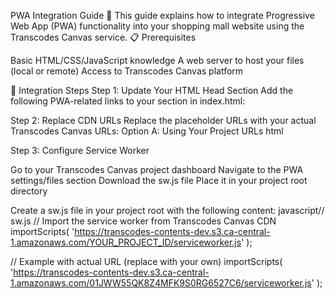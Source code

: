 PWA Integration Guide 🚀
This guide explains how to integrate Progressive Web App (PWA) functionality into your shopping mall website using the Transcodes Canvas service.
📋 Prerequisites

Basic HTML/CSS/JavaScript knowledge
A web server to host your files (local or remote)
Access to Transcodes Canvas platform

🔧 Integration Steps
Step 1: Update Your HTML Head Section
Add the following PWA-related links to your <head> section in index.html:

<head>
  <!-- Your existing meta tags -->
  <meta charset="UTF-8" />
  <meta name="viewport" content="width=device-width, initial-scale=1.0" />
  
  <!-- 1. Add PWA Manifest -->
  <link rel="manifest" href="YOUR_MANIFEST_URL_HERE" />
  
  <!-- 2. Add PWA Web Worker -->
  <script type="module" src="YOUR_WEBWORKER_URL_HERE"></script>
  
  <!-- Your existing stylesheets and scripts -->
</head>

Step 2: Replace CDN URLs
Replace the placeholder URLs with your actual Transcodes Canvas URLs:
Option A: Using Your Project URLs
html<!-- Replace with your actual project URLs from Transcodes Canvas -->

<link rel="manifest" href="https://transcodes-contents-dev.s3.ca-central-1.amazonaws.com/YOUR_PROJECT_ID/manifest.json" />

<script type="module" src="https://transcodes-contents-dev.s3.ca-central-1.amazonaws.com/YOUR_PROJECT_ID/webworker.js"></script>

<!-- Example URLs - replace with your own -->
<link rel="manifest" href="https://transcodes-contents-dev.s3.ca-central-1.amazonaws.com/01JWW55QK8Z4MFK9S0RG6527C6/manifest.json" />

<script type="module" src="https://transcodes-contents-dev.s3.ca-central-1.amazonaws.com/01JWW55QK8Z4MFK9S0RG6527C6/webworker.js"></script>

Step 3: Configure Service Worker

Go to your Transcodes Canvas project dashboard
Navigate to the PWA settings/files section
Download the sw.js file
Place it in your project root directory

Create a sw.js file in your project root with the following content:
javascript// sw.js
// Import the service worker from Transcodes Canvas CDN
importScripts(
'https://transcodes-contents-dev.s3.ca-central-1.amazonaws.com/YOUR_PROJECT_ID/serviceworker.js'
);

// Example with actual URL (replace with your own)
importScripts(
'https://transcodes-contents-dev.s3.ca-central-1.amazonaws.com/01JWW55QK8Z4MFK9S0RG6527C6/serviceworker.js'
);
